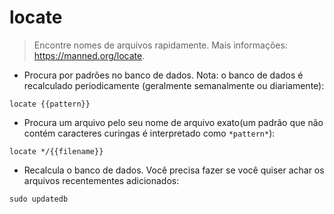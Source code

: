 # locate

> Encontre nomes de arquivos rapidamente.
> Mais informações: <https://manned.org/locate>.

- Procura por padrões no banco de dados. Nota: o banco de dados é recalculado periodicamente (geralmente semanalmente ou diariamente):

`locate {{pattern}}`

- Procura um arquivo pelo seu nome de arquivo exato(um padrão que não contém caracteres curingas é interpretado como `*pattern*`):

`locate */{{filename}}`

- Recalcula o banco de dados. Você precisa fazer se você quiser achar os arquivos recentementes adicionados:

`sudo updatedb`
